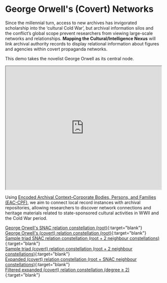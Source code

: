 # George Orwell's (Covert) Networks

Since the millennial turn, access to new archives has invigorated scholarship into the ‘cultural Cold War’, but archival information silos and the conflict’s global scope prevent researchers from viewing large-scale networks and relationships. **Mapping the Cultural/Intelligence Nexus** will link archival authority records to display relational information about figures and agencies within covert propaganda networks. 

This demo takes the novelist George Orwell as its central node. 

<iframe width="100%" height="400" src="https://krmuth.github.io/orwell.node/visualisations/orwell2/"></iframe>

Using [Encoded Archival Context–Corporate Bodies, Persons, and Families (EAC-CPF)](https://eac.staatsbibliothek-berlin.de/), we aim to connect local record instances with archival repositories, allowing researchers to discover network connections and heritage materials related to state-sponsored cultural activities in WWII and the Cold War period. 

[George Orwell's SNAC relation constellation (root)](https://krmuth.github.io/orwell.node/visualisations/orwell/orwell-ego/snac/){:target="blank"}  
[George Orwell's (covert) relation constellation (root)](https://krmuth.github.io/orwell.node/visualisations/orwell/orwell-ego/full/){:target="blank"}  
[Sample triad SNAC relation constellation (root + 2 neighbour constellations)](https://krmuth.github.io/orwell.node/visualisations/orwell/triad/snac/){:target="blank"}   
[Sample triad (covert) relation constellation (root + 2 neighbour constellations)](https://krmuth.github.io/orwell.node/visualisations/orwell/triad/full/){:target="blank"}  
[Expanded (covert) relation constellation (root + SNAC neighbour constellations)](https://krmuth.github.io/orwell.node/visualisations/orwell2/full/){:target="blank"}  
[Filtered expanded (covert) relation constellation (degree ≥ 2)](https://krmuth.github.io/orwell.node/visualisations/orwell2/){:target="blank"}
